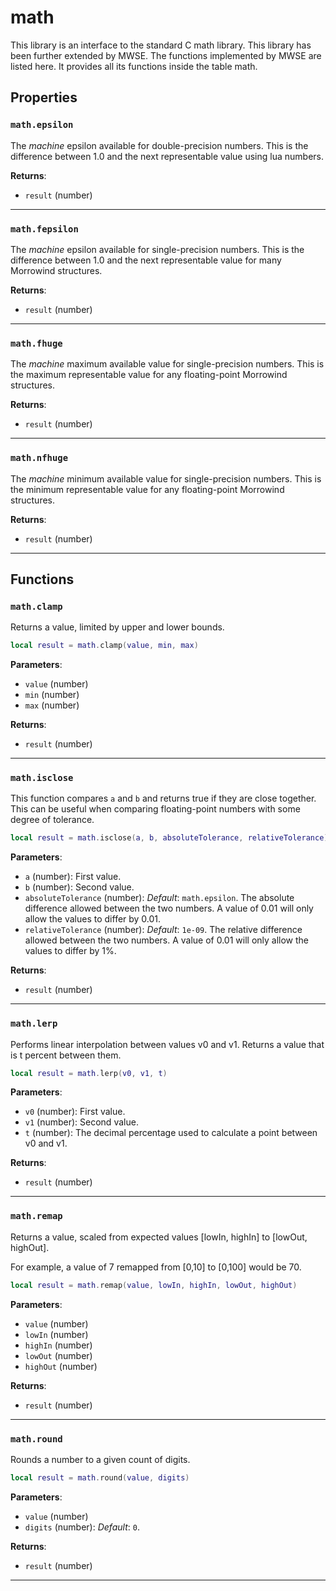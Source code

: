 # math

This library is an interface to the standard C math library. This library has been further extended by MWSE. The functions implemented by MWSE are listed here. It provides all its functions inside the table math.

## Properties

### `math.epsilon`

The *machine* epsilon available for double-precision numbers. This is the difference between 1.0 and the next representable value using lua numbers.

**Returns**:

* `result` (number)

***

### `math.fepsilon`

The *machine* epsilon available for single-precision numbers. This is the difference between 1.0 and the next representable value for many Morrowind structures.

**Returns**:

* `result` (number)

***

### `math.fhuge`

The *machine* maximum available value for single-precision numbers. This is the maximum representable value for any floating-point Morrowind structures.

**Returns**:

* `result` (number)

***

### `math.nfhuge`

The *machine* minimum available value for single-precision numbers. This is the minimum representable value for any floating-point Morrowind structures.

**Returns**:

* `result` (number)

***

## Functions

### `math.clamp`

Returns a value, limited by upper and lower bounds.

```lua
local result = math.clamp(value, min, max)
```

**Parameters**:

* `value` (number)
* `min` (number)
* `max` (number)

**Returns**:

* `result` (number)

***

### `math.isclose`

This function compares `a` and `b` and returns true if they are close together. This can be useful when comparing floating-point numbers with some degree of tolerance.

```lua
local result = math.isclose(a, b, absoluteTolerance, relativeTolerance)
```

**Parameters**:

* `a` (number): First value.
* `b` (number): Second value.
* `absoluteTolerance` (number): *Default*: `math.epsilon`. The absolute difference allowed between the two numbers. A value of 0.01 will only allow the values to differ by 0.01.
* `relativeTolerance` (number): *Default*: `1e-09`. The relative difference allowed between the two numbers. A value of 0.01 will only allow the values to differ by 1%.

**Returns**:

* `result` (number)

***

### `math.lerp`

Performs linear interpolation between values v0 and v1. Returns a value that is t percent between them.

```lua
local result = math.lerp(v0, v1, t)
```

**Parameters**:

* `v0` (number): First value.
* `v1` (number): Second value.
* `t` (number): The decimal percentage used to calculate a point between v0 and v1.

**Returns**:

* `result` (number)

***

### `math.remap`

Returns a value, scaled from expected values [lowIn, highIn] to [lowOut, highOut].

For example, a value of 7 remapped from [0,10] to [0,100] would be 70.

```lua
local result = math.remap(value, lowIn, highIn, lowOut, highOut)
```

**Parameters**:

* `value` (number)
* `lowIn` (number)
* `highIn` (number)
* `lowOut` (number)
* `highOut` (number)

**Returns**:

* `result` (number)

***

### `math.round`

Rounds a number to a given count of digits.

```lua
local result = math.round(value, digits)
```

**Parameters**:

* `value` (number)
* `digits` (number): *Default*: `0`.

**Returns**:

* `result` (number)

***


